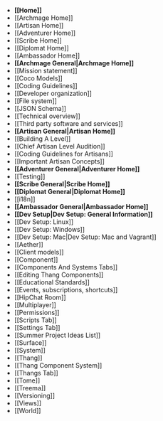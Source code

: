 * **[[Home]]**
 * [[Archmage Home]]
 * [[Artisan Home]]
 * [[Adventurer Home]]
 * [[Scribe Home]]
 * [[Diplomat Home]]
 * [[Ambassador Home]]
* **[[Archmage General|Archmage Home]]**
 * [[Mission statement]]
 * [[Coco Models]]
 * [[Coding Guidelines]]
 * [[Developer organization]]
 * [[File system]]
 * [[JSON Schema]]
 * [[Technical overview]]
 * [[Third party software and services]]
* **[[Artisan General|Artisan Home]]**
 * [[Building A Level]]
 * [[Chief Artisan Level Audition]]
 * [[Coding Guidelines for Artisans]]
 * [[Important Artisan Concepts]]
* **[[Adventurer General|Adventurer Home]]**
 * [[Testing]]
* **[[Scribe General|Scribe Home]]**
* **[[Diplomat General|Diplomat Home]]**
 * [[i18n]]
* **[[Ambassador General|Ambassador Home]]**
* **[[Dev Setup|Dev Setup: General Information]]**
 * [[Dev Setup: Linux]]
 * [[Dev Setup: Windows]]
 * [[Dev Setup: Mac|Dev Setup: Mac and Vagrant]]
* [[Aether]]
* [[Client models]]
* [[Component]]
* [[Components And Systems Tabs]]
* [[Editing Thang Components]]
* [[Educational Standards]]
* [[Events, subscriptions, shortcuts]]
* [[HipChat Room]]
* [[Multiplayer]]
* [[Permissions]]
* [[Scripts Tab]]
* [[Settings Tab]]
* [[Summer Project Ideas List]]
* [[Surface]]
* [[System]]
* [[Thang]]
* [[Thang Component System]]
* [[Thangs Tab]]
* [[Tome]]
* [[Treema]]
* [[Versioning]]
* [[Views]]
* [[World]]